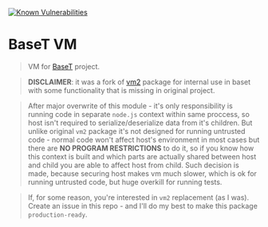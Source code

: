 [![Known Vulnerabilities](https://snyk.io/test/npm/baset-vm/badge.svg)](https://snyk.io/test/npm/baset-vm)

# BaseT VM
> VM for [BaseT](https://github.com/Igmat/baset) project.

> **DISCLAIMER**: it was a fork of [vm2](https://github.com/patriksimek/vm2) package for internal use in baset with some functionality that is missing in original project.

> After major overwrite of this module - it's only responsibility is running code in separate `node.js` context within same proccess, so host isn't required to serialize/deserialize data from it's children. But unlike original `vm2` package it's not designed for running untrusted code - normal code won't affect host's environment in most cases but there are **NO PROGRAM RESTRICTIONS** to do it, so if you know how this context is built and which parts are actually shared between host and child you are able to affect host from child. Such decision is made, because securing host makes vm much slower, which is ok for running untrusted code, but huge overkill for running tests.

> If, for some reason, you're interested in `vm2` replacement (as I was). Create an issue in this repo - and I'll do my best to make this package `production-ready`.

<!-- START doctoc generated TOC please keep comment here to allow auto update -->
<!-- DON'T EDIT THIS SECTION, INSTEAD RE-RUN doctoc TO UPDATE -->

<!-- END doctoc generated TOC please keep comment here to allow auto update -->
